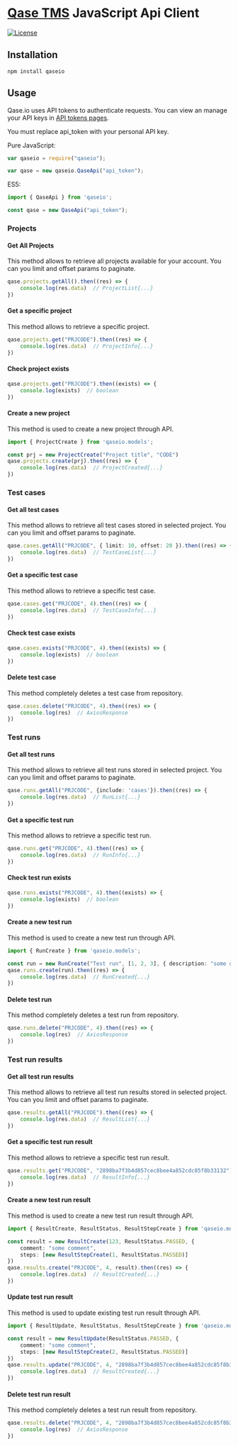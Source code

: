 # [Qase TMS](https://qase.io) JavaScript Api Client

[![License](https://lxgaming.github.io/badges/License-Apache%202.0-blue.svg)](https://www.apache.org/licenses/LICENSE-2.0)

## Installation

```
npm install qaseio
```

## Usage ##
Qase.io uses API tokens to authenticate requests. You can view an manage your API keys in [API tokens pages](https://app.qase.io/user/api/token).

You must replace api_token with your personal API key.

Pure JavaScript:

```javascript
var qaseio = require("qaseio");

var qase = new qaseio.QaseApi("api_token");
```


ES5:

```typescript
import { QaseApi } from 'qaseio';

const qase = new QaseApi("api_token");
```

### Projects ###

#### Get All Projects ####
This method allows to retrieve all projects available for your account. You can you limit and offset params to paginate.

```typescript
qase.projects.getAll().then((res) => {
    console.log(res.data)  // ProjectList{...}
})
```

#### Get a specific project ####
This method allows to retrieve a specific project.

```typescript
qase.projects.get("PRJCODE").then((res) => {
    console.log(res.data)  // ProjectInfo{...}
})
```

#### Check project exists ####

```typescript
qase.projects.get("PRJCODE").then((exists) => {
    console.log(exists)  // boolean
})
```

#### Create a new project ####
This method is used to create a new project through API.

```typescript
import { ProjectCreate } from 'qaseio.models';

const prj = new ProjectCreate("Project title", "CODE")
qase.projects.create(prj).then((res) => {
    console.log(res.data)  // ProjectCreated{...}
})
```

### Test cases ###

#### Get all test cases ####
This method allows to retrieve all test cases stored in selected project. You can you limit and offset params to paginate.

```typescript
qase.cases.getAll("PRJCODE", { limit: 10, offset: 20 }).then((res) => {
    console.log(res.data)  // TestCaseList{...}
})
```

#### Get a specific test case ####
This method allows to retrieve a specific test case.

```typescript
qase.cases.get("PRJCODE", 4).then((res) => {
    console.log(res.data)  // TestCaseInfo{...}
})
```

#### Check test case exists ####

```typescript
qase.cases.exists("PRJCODE", 4).then((exists) => {
    console.log(exists)  // boolean
})
```

#### Delete test case ####
This method completely deletes a test case from repository.

```typescript
qase.cases.delete("PRJCODE", 4).then((res) => {
    console.log(res)  // AxiosResponse
})
```

### Test runs ###

#### Get all test runs ####
This method allows to retrieve all test runs stored in selected project. You can you limit and offset params to paginate.

```typescript
qase.runs.getAll("PRJCODE", {include: 'cases'}).then((res) => {
    console.log(res.data)  // RunList{...}
})
```

#### Get a specific test run ####
This method allows to retrieve a specific test run.

```typescript
qase.runs.get("PRJCODE", 4).then((res) => {
    console.log(res.data)  // RunInfo{...}
})
```

#### Check test run exists ####

```typescript
qase.runs.exists("PRJCODE", 4).then((exists) => {
    console.log(exists)  // boolean
})
```

#### Create a new test run ####
This method is used to create a new test run through API.

```typescript
import { RunCreate } from 'qaseio.models';

const run = new RunCreate("Test run", [1, 2, 3], { description: "some desc" })
qase.runs.create(run).then((res) => {
    console.log(res.data)  // RunCreated{...}
})
```

#### Delete test run ####
This method completely deletes a test run from repository.

```typescript
qase.runs.delete("PRJCODE", 4).then((res) => {
    console.log(res)  // AxiosResponse
})
```

### Test run results ###

#### Get all test run results ####
This method allows to retrieve all test run results stored in selected project. You can you limit and offset params to paginate.

```typescript
qase.results.getAll("PRJCODE").then((res) => {
    console.log(res.data)  // ResultList{...}
})
```

#### Get a specific test run result ####
This method allows to retrieve a specific test run result.

```typescript
qase.results.get("PRJCODE", "2898ba7f3b4d857cec8bee4a852cdc85f8b33132").then((res) => {
    console.log(res.data)  // ResultInfo{...}
})
```

#### Create a new test run result ####
This method is used to create a new test run result through API.

```typescript
import { ResultCreate, ResultStatus, ResultStepCreate } from 'qaseio.models';

const result = new ResultCreate(123, ResultStatus.PASSED, {
    comment: "some comment",
    steps: [new ResultStepCreate(1, ResultStatus.PASSED)]
})
qase.results.create("PRJCODE", 4, result).then((res) => {
    console.log(res.data)  // ResultCreated{...}
})
```

#### Update test run result ####
This method is used to update existing test run result through API.

```typescript
import { ResultUpdate, ResultStatus, ResultStepCreate } from 'qaseio.models';

const result = new ResultUpdate(ResultStatus.PASSED, {
    comment: "some comment",
    steps: [new ResultStepCreate(2, ResultStatus.PASSED)]
})
qase.results.update("PRJCODE", 4, "2898ba7f3b4d857cec8bee4a852cdc85f8b33132", result).then((res) => {
    console.log(res.data)  // ResultCreated{...}
})
```

#### Delete test run result ####
This method completely deletes a test run result from repository.

```typescript
qase.results.delete("PRJCODE", 4, "2898ba7f3b4d857cec8bee4a852cdc85f8b33132").then((res) => {
    console.log(res)  // AxiosResponse
})
```
